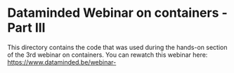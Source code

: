 # Dataminded Webinar on containers - Part III

This directory contains the code that was used during the hands-on section of the 3rd webinar on containers.
You can rewatch this webinar here:
https://www.dataminded.be/webinar-

